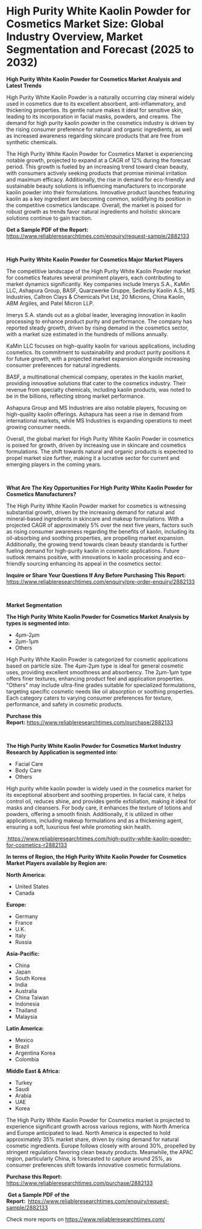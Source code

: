 <p><h1>High Purity White Kaolin Powder for Cosmetics Market Size: Global Industry Overview, Market Segmentation and Forecast (2025 to 2032)</h1></p><p><strong>High Purity White Kaolin Powder for Cosmetics Market Analysis and Latest Trends</strong></p>
<p><p>High Purity White Kaolin Powder is a naturally occurring clay mineral widely used in cosmetics due to its excellent absorbent, anti-inflammatory, and thickening properties. Its gentle nature makes it ideal for sensitive skin, leading to its incorporation in facial masks, powders, and creams. The demand for high purity kaolin powder in the cosmetics industry is driven by the rising consumer preference for natural and organic ingredients, as well as increased awareness regarding skincare products that are free from synthetic chemicals.</p><p>The High Purity White Kaolin Powder for Cosmetics Market is experiencing notable growth, projected to expand at a CAGR of 12% during the forecast period. This growth is fueled by an increasing trend toward clean beauty, with consumers actively seeking products that promise minimal irritation and maximum efficacy. Additionally, the rise in demand for eco-friendly and sustainable beauty solutions is influencing manufacturers to incorporate kaolin powder into their formulations. Innovative product launches featuring kaolin as a key ingredient are becoming common, solidifying its position in the competitive cosmetics landscape. Overall, the market is poised for robust growth as trends favor natural ingredients and holistic skincare solutions continue to gain traction.</p></p>
<p><strong>Get a Sample PDF of the Report:&nbsp;</strong> <a href="https://www.reliableresearchtimes.com/enquiry/request-sample/2882133?utm_campaign=2714&utm_medium=2&utm_source=Github&utm_content=ia&utm_term=12032025&utm_id=high-purity-white-kaolin-powder-for-cosmetics">https://www.reliableresearchtimes.com/enquiry/request-sample/2882133</a></p>
<p>&nbsp;</p>
<p><strong>High Purity White Kaolin Powder for Cosmetics Major Market Players</strong></p>
<p><p>The competitive landscape of the High Purity White Kaolin Powder market for cosmetics features several prominent players, each contributing to market dynamics significantly. Key companies include Imerys S.A., KaMin LLC, Ashapura Group, BASF, Quarzwerke Gruppe, Sedlecky Kaolin A.S., MS Industries, Caltron Clays & Chemicals Pvt Ltd, 20 Microns, China Kaolin, ABM Argiles, and Patel Micron LLP.</p><p>Imerys S.A. stands out as a global leader, leveraging innovation in kaolin processing to enhance product purity and performance. The company has reported steady growth, driven by rising demand in the cosmetics sector, with a market size estimated in the hundreds of millions annually.</p><p>KaMin LLC focuses on high-quality kaolin for various applications, including cosmetics. Its commitment to sustainability and product purity positions it for future growth, with a projected market expansion alongside increasing consumer preferences for natural ingredients.</p><p>BASF, a multinational chemical company, operates in the kaolin market, providing innovative solutions that cater to the cosmetics industry. Their revenue from specialty chemicals, including kaolin products, was noted to be in the billions, reflecting strong market performance.</p><p>Ashapura Group and MS Industries are also notable players, focusing on high-quality kaolin offerings. Ashapura has seen a rise in demand from international markets, while MS Industries is expanding operations to meet growing consumer needs.</p><p>Overall, the global market for High Purity White Kaolin Powder in cosmetics is poised for growth, driven by increasing use in skincare and cosmetics formulations. The shift towards natural and organic products is expected to propel market size further, making it a lucrative sector for current and emerging players in the coming years.</p></p>
<p>&nbsp;</p>
<p><strong>What Are The Key Opportunities For High Purity White Kaolin Powder for Cosmetics Manufacturers?</strong></p>
<p><p>The High Purity White Kaolin Powder market for cosmetics is witnessing substantial growth, driven by the increasing demand for natural and mineral-based ingredients in skincare and makeup formulations. With a projected CAGR of approximately 5% over the next five years, factors such as rising consumer awareness regarding the benefits of kaolin, including its oil-absorbing and soothing properties, are propelling market expansion. Additionally, the growing trend towards clean beauty standards is further fueling demand for high-purity kaolin in cosmetic applications. Future outlook remains positive, with innovations in kaolin processing and eco-friendly sourcing enhancing its appeal in the cosmetics sector.</p></p>
<p><strong>Inquire or Share Your Questions If Any Before Purchasing This Report:</strong> <a href="https://www.reliableresearchtimes.com/enquiry/pre-order-enquiry/2882133?utm_campaign=2714&utm_medium=2&utm_source=Github&utm_content=ia&utm_term=12032025&utm_id=high-purity-white-kaolin-powder-for-cosmetics">https://www.reliableresearchtimes.com/enquiry/pre-order-enquiry/2882133</a></p>
<p>&nbsp;</p>
<p><strong>Market Segmentation</strong></p>
<p><strong>The High Purity White Kaolin Powder for Cosmetics Market Analysis by types is segmented into:</strong></p>
<p><ul><li>4μm-2μm</li><li>2μm-1μm</li><li>Others</li></ul></p>
<p><p>High Purity White Kaolin Powder is categorized for cosmetic applications based on particle size. The 4μm-2μm type is ideal for general cosmetic uses, providing excellent smoothness and absorbency. The 2μm-1μm type offers finer textures, enhancing product feel and application properties. "Others" may include ultra-fine grades suitable for specialized formulations, targeting specific cosmetic needs like oil absorption or soothing properties. Each category caters to varying consumer preferences for texture, performance, and safety in cosmetic products.</p></p>
<p><strong>Purchase this Report:&nbsp;</strong><a href="https://www.reliableresearchtimes.com/purchase/2882133?utm_campaign=2714&utm_medium=2&utm_source=Github&utm_content=ia&utm_term=12032025&utm_id=high-purity-white-kaolin-powder-for-cosmetics">https://www.reliableresearchtimes.com/purchase/2882133</a></p>
<p>&nbsp;</p>
<p><strong>The High Purity White Kaolin Powder for Cosmetics Market Industry Research by Application is segmented into:</strong></p>
<p><ul><li>Facial Care</li><li>Body Care</li><li>Others</li></ul></p>
<p><p>High purity white kaolin powder is widely used in the cosmetics market for its exceptional absorbent and soothing properties. In facial care, it helps control oil, reduces shine, and provides gentle exfoliation, making it ideal for masks and cleansers. For body care, it enhances the texture of lotions and powders, offering a smooth finish. Additionally, it is utilized in other applications, including makeup formulations and as a thickening agent, ensuring a soft, luxurious feel while promoting skin health.</p></p>
<p><a href="https://www.reliableresearchtimes.com/high-purity-white-kaolin-powder-for-cosmetics-r2882133?utm_campaign=2714&utm_medium=2&utm_source=Github&utm_content=ia&utm_term=12032025&utm_id=high-purity-white-kaolin-powder-for-cosmetics">&nbsp;https://www.reliableresearchtimes.com/high-purity-white-kaolin-powder-for-cosmetics-r2882133</a></p>
<p><strong>In terms of Region, the High Purity White Kaolin Powder for Cosmetics Market Players available by Region are:</strong></p>
<p>
    <p> <strong> North America: </strong>
        <ul>
            <li>United States</li>
            <li>Canada</li>
        </ul>
        </p> 
    <p> <strong> Europe: </strong>
        <ul>
            <li>Germany</li>
            <li>France</li>
            <li>U.K.</li>
            <li>Italy</li>
            <li>Russia</li>
        </ul>
        </p> 
    <p> <strong> Asia-Pacific: </strong>
        <ul>
            <li>China</li>
            <li>Japan</li>
            <li>South Korea</li>
            <li>India</li>
            <li>Australia</li>
            <li>China Taiwan</li>
            <li>Indonesia</li>
            <li>Thailand</li>
            <li>Malaysia</li>
        </ul>
        </p> 
    <p> <strong> Latin America: </strong>
        <ul>
            <li>Mexico</li>
            <li>Brazil</li>
            <li>Argentina Korea</li>
            <li>Colombia</li>
        </ul>
        </p> 
    <p> <strong> Middle East & Africa: </strong>
        <ul>
            <li>Turkey</li>
            <li>Saudi</li>
            <li>Arabia</li>
            <li>UAE</li>
            <li>Korea</li>
        </ul>
    </p>
    </p>
<p><p>The High Purity White Kaolin Powder for Cosmetics market is projected to experience significant growth across various regions, with North America and Europe anticipated to lead. North America is expected to hold approximately 35% market share, driven by rising demand for natural cosmetic ingredients. Europe follows closely with around 30%, propelled by stringent regulations favoring clean beauty products. Meanwhile, the APAC region, particularly China, is forecasted to capture around 25%, as consumer preferences shift towards innovative cosmetic formulations.</p></p>
<p><strong>Purchase this Report: </strong><a href="https://www.reliableresearchtimes.com/purchase/2882133?utm_campaign=2714&utm_medium=2&utm_source=Github&utm_content=ia&utm_term=12032025&utm_id=high-purity-white-kaolin-powder-for-cosmetics">https://www.reliableresearchtimes.com/purchase/2882133</a></p>
<p>&nbsp;<strong>Get a Sample PDF of the Report:&nbsp;&nbsp;</strong><a href="https://www.reliableresearchtimes.com/enquiry/request-sample/2882133?utm_campaign=2714&utm_medium=2&utm_source=Github&utm_content=ia&utm_term=12032025&utm_id=high-purity-white-kaolin-powder-for-cosmetics">https://www.reliableresearchtimes.com/enquiry/request-sample/2882133</a></p>
<p><strong></strong></p>
<p>Check more reports on <a href="https://www.reliableresearchtimes.com/?utm_campaign=2714&utm_medium=2&utm_source=Github&utm_content=ia&utm_term=12032025&utm_id=high-purity-white-kaolin-powder-for-cosmetics">https://www.reliableresearchtimes.com/</a></p>